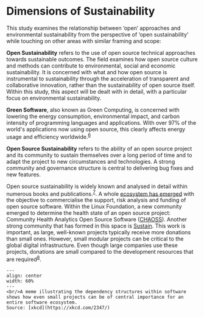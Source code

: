 # Dimensions of Sustainability

This study examines the relationship between ‘open’ approaches and environmental sustainability from the perspective of ‘open sustainability’ while touching on other areas with similar framing and scope:

**Open Sustainability** refers to the use of open source technical approaches towards sustainable outcomes. The field examines how open source culture and methods can contribute to environmental, social and economic sustainability. It is concerned with what and how open source is instrumental to sustainability through the acceleration of transparent and collaborative innovation, rather than the sustainability of open source itself. Within this study, this aspect will be dealt with in detail, with a particular focus on environmental sustainability.

**Green Software**, also known as Green Computing, is concerned with lowering the energy consumption, environmental impact, and carbon intensity of programming languages and applications. With over 97% of the world's applications now using open source, this clearly affects energy usage and efficiency worldwide.<sup><a href="https://www.synopsys.com/blogs/software-security/open-source-trends-ossra-report/">6</a></sup>

**Open Source Sustainability** refers to the ability of an open source project and its community to sustain themselves over a long period of time and to adapt the project to new circumstances and technologies. A strong community and governance structure is central to delivering bug fixes and new features.

 <!-- TODO consider moving to the funding chapter -->
Open source sustainability is widely known and analysed in detail within numerous books and publications.<sup><a href="https://press.stripe.com/working-in-public">7</a></sup>. A whole [ecosystem has emerged](https://github.com/nayafia/lemonade-stand#a-handy-guide-to-financial-support-for-open-source) with the objective to commercialise the support, risk analysis and funding of open source software. Within the Linux Foundation, a new community emerged to determine the health state of an open source project: Community Health Analytics Open Source Software ([CHAOSS](https://chaoss.community/)). Another strong community that has formed in this space is [Sustain](https://sustainoss.org/). This work is important, as large, well-known projects typically receive more donations than small ones. However, small modular projects can be critical to the global digital infrastructure. Even though large companies use these projects, donations are small compared to the development resources that are required<sup><a href="https://staltz.com/software-below-the-poverty-line.html">8</a></sup>.

```{figure} ../images/dependency.png
---
align: center
width: 60%
---
<br/>A meme illustrating the dependency structures within software shows how even small projects can be of central importance for an entire software ecosystem. 
Source: [xkcd](https://xkcd.com/2347/)
```
